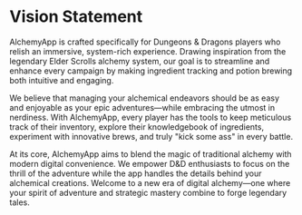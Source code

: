 # Vision Statement

AlchemyApp is crafted specifically for Dungeons & Dragons players who relish an immersive, system-rich experience. Drawing inspiration from the legendary Elder Scrolls alchemy system, our goal is to streamline and enhance every campaign by making ingredient tracking and potion brewing both intuitive and engaging.

We believe that managing your alchemical endeavors should be as easy and enjoyable as your epic adventures—while embracing the utmost in nerdiness. With AlchemyApp, every player has the tools to keep meticulous track of their inventory, explore their knowledgebook of ingredients, experiment with innovative brews, and truly "kick some ass" in every battle.

At its core, AlchemyApp aims to blend the magic of traditional alchemy with modern digital convenience. We empower D&D enthusiasts to focus on the thrill of the adventure while the app handles the details behind your alchemical creations. Welcome to a new era of digital alchemy—one where your spirit of adventure and strategic mastery combine to forge legendary tales.

